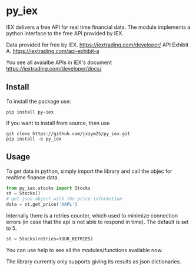 # py_iex
IEX delivers a free API for real time financial data. The module implements a
python interface to the free API provided by IEX.

Data provided for free by IEX. https://iextrading.com/developer/
API Exhibit A. https://iextrading.com/api-exhibit-a

You see all avaialbe APIs in IEX's document https://iextrading.com/developer/docs/

## Install
To install the package use:
```shell
pip install py-iex
```
If you want to install from source, then use
```shell
git clone https://github.com/jxzym25/py_iex.git
pip install -e py_iex
```

## Usage
To get data in python, simply import the library and call the objec for realtime
finance data.
```python
from py_iex.stocks import Stocks
st = Stocks()
# get json object with the price information
data = st.get_price('AAPL')
```
Internally there is a retries counter, which used to minimize connection errors
 (in case that the api is not able to respond in time). The default is set to 5.
```python
st = Stocks(retries=YOUR_RETRIES)
```
You can use help to see all the modules/functions available now.

The library currently only supports giving its results as json dictionaries.
